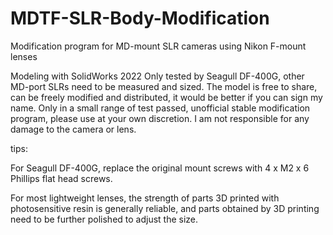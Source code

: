 # MDTF-SLR-Body-Modification

Modification program for MD-mount SLR cameras using Nikon F-mount lenses

Modeling with SolidWorks 2022
Only tested by Seagull DF-400G, other MD-port SLRs need to be measured and sized.
The model is free to share, can be freely modified and distributed, it would be better if you can sign my name.
Only in a small range of test passed, unofficial stable modification program, please use at your own discretion. I am not responsible for any  damage to the camera or lens.

tips:

For Seagull DF-400G, replace the original mount screws with 4 x M2 x 6 Phillips flat head screws.

For most lightweight lenses, the strength of parts 3D printed with photosensitive resin is generally reliable, and parts obtained by 3D printing need to be further polished to adjust the size.